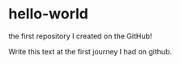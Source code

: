 # hello-world
the first repository I created on the GitHub!

Write this text at the first journey I had on github.
